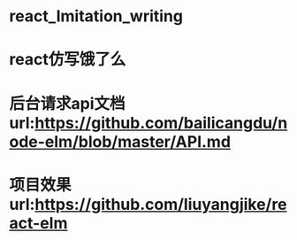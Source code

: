 # react_Imitation_writing
# react仿写饿了么
# 后台请求api文档url:https://github.com/bailicangdu/node-elm/blob/master/API.md
# 项目效果url:https://github.com/liuyangjike/react-elm
